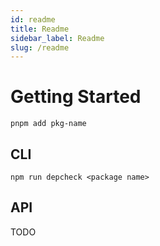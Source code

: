 ```yaml
---
id: readme
title: Readme
sidebar_label: Readme
slug: /readme
---
```


# Getting Started

```
pnpm add pkg-name
```

## CLI

`npm run depcheck <package name>`

## API

TODO
